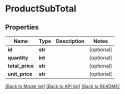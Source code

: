 # ProductSubTotal

## Properties
Name | Type | Description | Notes
------------ | ------------- | ------------- | -------------
**id** | **str** |  | [optional] 
**quantity** | **int** |  | [optional] 
**total_price** | **str** |  | [optional] 
**unit_price** | **str** |  | [optional] 

[[Back to Model list]](../README.md#documentation-for-models) [[Back to API list]](../README.md#documentation-for-api-endpoints) [[Back to README]](../README.md)


